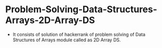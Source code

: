 # Problem-Solving-Data-Structures-Arrays-2D-Array-DS
- It consists of solution of hackerrank of problem solving of Data Structures of Arrays module called as 2D Array DS.

